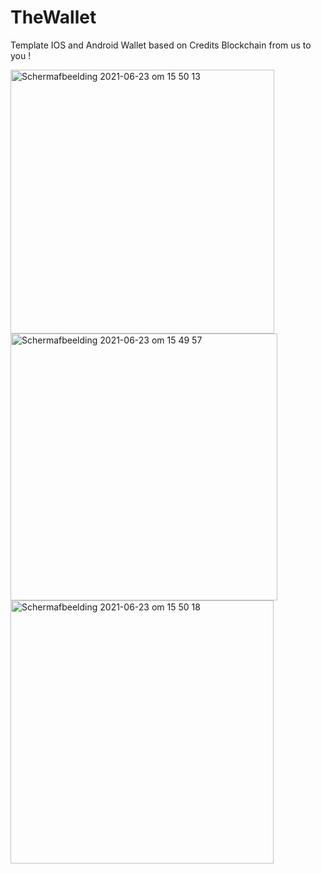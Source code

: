 # TheWallet
Template IOS and Android Wallet based on Credits Blockchain from us to you !

<img width="422" alt="Schermafbeelding 2021-06-23 om 15 50 13" src="https://user-images.githubusercontent.com/58073787/123706172-360dbb00-d868-11eb-9e22-99a5454b9e09.png">
<img width="427" alt="Schermafbeelding 2021-06-23 om 15 49 57" src="https://user-images.githubusercontent.com/58073787/123706181-3c9c3280-d868-11eb-9134-835ae81fe0c1.png">
<img width="421" alt="Schermafbeelding 2021-06-23 om 15 50 18" src="https://user-images.githubusercontent.com/58073787/123706197-40c85000-d868-11eb-9ce4-0dd9fde4b46a.png">
